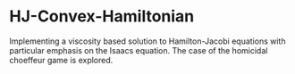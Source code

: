 # HJ-Convex-Hamiltonian
Implementing a viscosity based solution to Hamilton-Jacobi equations with particular emphasis on the Isaacs equation. The case of the homicidal choeffeur game is explored.

